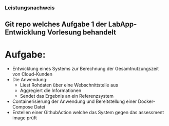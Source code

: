 ### Leistungsnachweis
## Git repo welches Aufgabe 1 der LabApp-Entwicklung Vorlesung behandelt
# Aufgabe:
- Entwicklung eines Systems zur Berechnung der Gesamtnutzungszeit von Cloud-Kunden
- Die Anwendung:
  - Liest Rohdaten über eine Webschnittstelle aus
  - Aggregiert die Informationen
  - Sendet das Ergebnis an ein Referenzsystem
- Containerisierung der Anwendung und Bereitstellung einer Docker-Compose Datei
- Erstellen einer GithubAction welche das System gegen das assessment image prüft
